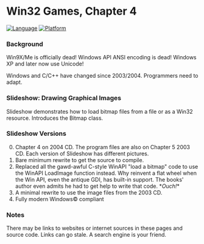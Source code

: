 # Win32 Games, Chapter 4
[![Language](https://img.shields.io/badge/Language%20-C++-blue.svg)](https://github.com/GeorgePimpleton/Win32-games/)
[![Platform](https://img.shields.io/badge/Platform%20-Win32-blue.svg)](https://github.com/GeorgePimpleton/Win32-games/)
### Background

Win9X/Me is officially dead!  Windows API ANSI encoding is dead!  Windows XP and later now use Unicode!

Windows and C/C++ have changed since 2003/2004.  Programmers need to adapt.

### Slideshow: Drawing Graphical Images
Slideshow demonstrates how to load bitmap files from a file or as a Win32 resource.  Introduces the Bitmap class.

### Slideshow Versions
0. Chapter 4 on 2004 CD.  The program files are also on Chapter 5 2003 CD.  Each version of Slideshow has different pictures.
1. Bare minimum rewrite to get the source to compile.
2. Replaced all the gawd-awful C-style WinAPI "load a bitmap" code to use the WinAPI LoadImage function instead.  Why reinvent a flat wheel when the Win API, even the antique GDI, has built-in support.  The books' author even admits he had to get help to write that code.  \**Ouch!*\*
3. A minimal rewrite to use the image files from the 2003 CD.
4. Fully modern Windows© compliant

### Notes
There may be links to websites or internet sources in these pages and source code. Links can go stale. A search engine is your friend.
